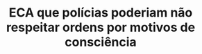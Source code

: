 ---
title: "ECA que polícias poderiam não respeitar ordens por motivos de consciência"
infoslide: ""
round: "Semis"
weight: 5
videos: []
tags: ['Security, War and Military', 'Morality']
layout: "motion"
categories: ["motions"]
---